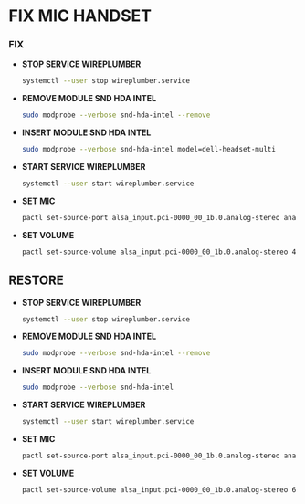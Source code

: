 # FIX MIC HANDSET

### FIX

- **STOP SERVICE WIREPLUMBER**
    ```bash
    systemctl --user stop wireplumber.service
    ```

- **REMOVE MODULE SND HDA INTEL**
    ```bash
    sudo modprobe --verbose snd-hda-intel --remove
    ```

- **INSERT MODULE SND HDA INTEL**
    ```bash
    sudo modprobe --verbose snd-hda-intel model=dell-headset-multi
    ```

- **START SERVICE WIREPLUMBER**
    ```bash
    systemctl --user start wireplumber.service
    ```

- **SET MIC**
    ```bash
    pactl set-source-port alsa_input.pci-0000_00_1b.0.analog-stereo analog-input-mic
    ```

- **SET VOLUME**
    ```bash
    pactl set-source-volume alsa_input.pci-0000_00_1b.0.analog-stereo 45%
    ```

## RESTORE
- **STOP SERVICE WIREPLUMBER**
    ```bash
    systemctl --user stop wireplumber.service
    ```

- **REMOVE MODULE SND HDA INTEL**
    ```bash
    sudo modprobe --verbose snd-hda-intel --remove
    ```

- **INSERT MODULE SND HDA INTEL**
    ```bash
    sudo modprobe --verbose snd-hda-intel
    ```

- **START SERVICE WIREPLUMBER**
    ```bash
    systemctl --user start wireplumber.service
    ```

- **SET MIC**
    ```bash
    pactl set-source-port alsa_input.pci-0000_00_1b.0.analog-stereo analog-input-internal-mic
    ```

- **SET VOLUME**
    ```bash
    pactl set-source-volume alsa_input.pci-0000_00_1b.0.analog-stereo 60%
    ```